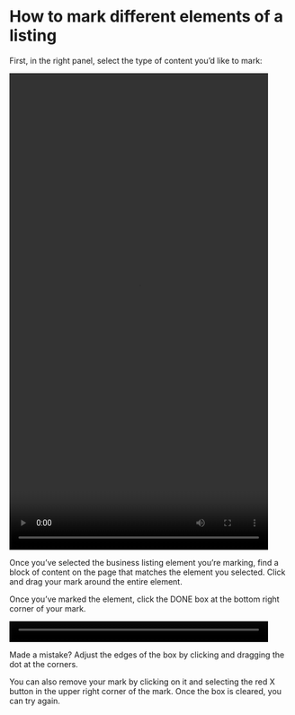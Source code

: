# How to mark different elements of a listing
First, in the right panel, select the type of content you’d like to mark:  

<div class="video-wrapper">
  <video width="460" height="848" loop autoplay src="/images/mark_task2-1.mp4"></video>
</div>


Once you’ve selected the business listing element you’re marking, find a block of content on the page that matches the element you selected. Click and drag your mark around the entire element.    

Once you’ve marked the element, click the DONE box at the bottom right corner of your mark.  

<div class="video-wrapper">
  <video width="460" height="37" loop autoplay src="/images/mark_task2.mp4"></video>
</div>

Made a mistake? Adjust the edges of the box by clicking and dragging the dot at the corners.  

You can also remove your mark by clicking on it and selecting the red X button in the upper right corner of the mark. Once the box is cleared, you can try again.  
 

